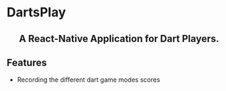 # DartsPlay

<h2 align="center">A React-Native Application for Dart Players.</h2>

## Features

- Recording the different dart game modes scores
